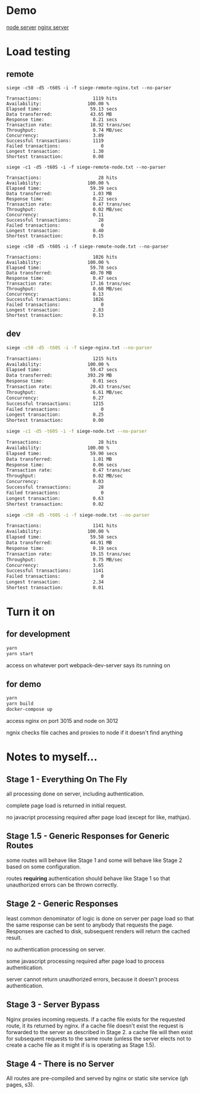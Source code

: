 # Demo
[node server](http://spa-ssr-react.rdls.org:3012/)
[nginx server](http://spa-ssr-react.rdls.org:3015/)

# Load testing

## remote

```
siege -c50 -d5 -t60S -i -f siege-remote-nginx.txt --no-parser

Transactions:                   1119 hits
Availability:                 100.00 %
Elapsed time:                  59.13 secs
Data transferred:              43.65 MB
Response time:                  0.21 secs
Transaction rate:              18.92 trans/sec
Throughput:                     0.74 MB/sec
Concurrency:                    3.89
Successful transactions:        1119
Failed transactions:               0
Longest transaction:            1.30
Shortest transaction:           0.08
```

```
siege -c1 -d5 -t60S -i -f siege-remote-node.txt --no-parser

Transactions:                     28 hits
Availability:                 100.00 %
Elapsed time:                  59.39 secs
Data transferred:               1.03 MB
Response time:                  0.22 secs
Transaction rate:               0.47 trans/sec
Throughput:                     0.02 MB/sec
Concurrency:                    0.11
Successful transactions:          28
Failed transactions:               0
Longest transaction:            0.40
Shortest transaction:           0.15

siege -c50 -d5 -t60S -i -f siege-remote-node.txt --no-parser

Transactions:                   1026 hits
Availability:                 100.00 %
Elapsed time:                  59.78 secs
Data transferred:              40.70 MB
Response time:                  0.47 secs
Transaction rate:              17.16 trans/sec
Throughput:                     0.68 MB/sec
Concurrency:                    8.13
Successful transactions:        1026
Failed transactions:               0
Longest transaction:            2.83
Shortest transaction:           0.13
```

## dev

```bash
siege -c50 -d5 -t60S -i -f siege-nginx.txt --no-parser

Transactions:                   1215 hits
Availability:                 100.00 %
Elapsed time:                  59.47 secs
Data transferred:             393.29 MB
Response time:                  0.01 secs
Transaction rate:              20.43 trans/sec
Throughput:                     6.61 MB/sec
Concurrency:                    0.27
Successful transactions:        1215
Failed transactions:               0
Longest transaction:            0.25
Shortest transaction:           0.00
```

```bash
siege -c1 -d5 -t60S -i -f siege-node.txt --no-parser

Transactions:                     28 hits
Availability:                 100.00 %
Elapsed time:                  59.90 secs
Data transferred:               1.01 MB
Response time:                  0.06 secs
Transaction rate:               0.47 trans/sec
Throughput:                     0.02 MB/sec
Concurrency:                    0.03
Successful transactions:          28
Failed transactions:               0
Longest transaction:            0.63
Shortest transaction:           0.02

siege -c50 -d5 -t60S -i -f siege-node.txt --no-parser

Transactions:                   1141 hits
Availability:                 100.00 %
Elapsed time:                  59.58 secs
Data transferred:              44.91 MB
Response time:                  0.19 secs
Transaction rate:              19.15 trans/sec
Throughput:                     0.75 MB/sec
Concurrency:                    3.65
Successful transactions:        1141
Failed transactions:               0
Longest transaction:            2.34
Shortest transaction:           0.01
```

# Turn it on

## for development

```bash
yarn
yarn start
```

access on whatever port webpack-dev-server says its running on

## for demo

```bash
yarn
yarn build
docker-compose up
```

access nginx on port 3015 and node on 3012

ngnix checks file caches and proxies to node if it doesn't find anything

# Notes to myself...

## Stage 1 - Everything On The Fly

all processing done on server, including authentication.

complete page load is returned in initial request.

no javacript processing required after page load (except for like, mathjax).

## Stage 1.5 - Generic Responses for Generic Routes

some routes will behave like Stage 1 and some will behave like Stage 2
based on some configuration.

routes **requiring** authentication should behave like Stage 1 so that
unauthorized errors can be thrown correctly.

## Stage 2 - Generic Responses

least common denominator of logic is done on server per page load so that
the same response can be sent to anybody that requests the page. Responses
are cached to disk, subsequent renders will return the cached result.

no authentication processing on server.

some javascript processing required after page load to process
authentication.

server cannot return unauthorized errors, because it doesn't process
authentication.

## Stage 3 - Server Bypass

Nginx proxies incoming requests. if a cache file exists for the requested
route, it its returned by nginx. if a cache file doesn't exist
the request is forwarded to the server as described in Stage 2. a cache
file will then exist for subsequent requests to the same route (unless
the server elects not to create a cache file as it might if is is operating
as Stage 1.5).

## Stage 4 - There is no Server

All routes are pre-compiled and served by nginx or static site service (gh pages, s3).
